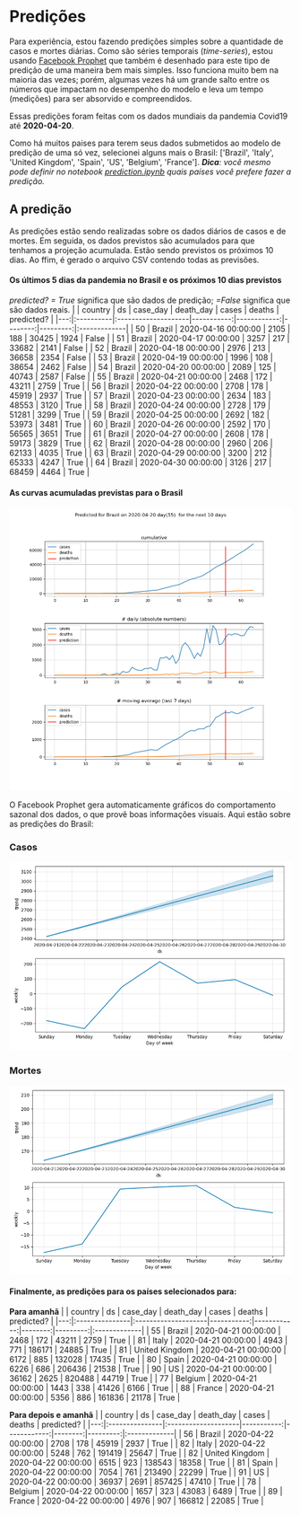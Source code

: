 # **Predições**
Para experiência, estou fazendo predições simples sobre a quantidade de casos e mortes diárias. Como são séries temporais (*time-series*), estou usando [Facebook Prophet](https://facebook.github.io/prophet/docs/quick_start.html) que também é desenhado para este tipo de predição de uma maneira bem mais simples. Isso funciona muito bem na maioria das vezes; porém, algumas vezes há um grande salto entre os números que impactam no desempenho do modelo e leva um tempo (medições) para ser absorvido e compreendidos.

Essas predições foram feitas com os dados mundiais da pandemia Covid19 até **2020-04-20**.

Como há muitos paises para terem seus dados submetidos ao modelo de predição de uma só vez, selecionei alguns mais o Brasil:
['Brazil', 'Italy', 'United Kingdom', 'Spain', 'US', 'Belgium', 'France'].
***Dica**: você mesmo pode definir no notebook *[prediction.ipynb](../prediction.ipynb)* quais países você prefere fazer a predição.*


## A predição
As predições estão sendo realizadas sobre os dados diários de casos e de mortes. Em seguida, os dados previstos são acumulados para que tenhamos a projeção acumulada. Estão sendo previstos os próximos 10 dias.
Ao ffim, é gerado o arquivo CSV contendo todas as previsões.

#### Os últimos 5 dias da pandemia no Brasil e os próximos 10 dias previstos
*predicted? = True* significa que são dados de predição; *=False* significa que são dados reais.
|    | country   | ds                  |   case_day |   death_day |   cases |   deaths | predicted?   |
|---:|:----------|:--------------------|-----------:|------------:|--------:|---------:|:-------------|
| 50 | Brazil    | 2020-04-16 00:00:00 |       2105 |         188 |   30425 |     1924 | False        |
| 51 | Brazil    | 2020-04-17 00:00:00 |       3257 |         217 |   33682 |     2141 | False        |
| 52 | Brazil    | 2020-04-18 00:00:00 |       2976 |         213 |   36658 |     2354 | False        |
| 53 | Brazil    | 2020-04-19 00:00:00 |       1996 |         108 |   38654 |     2462 | False        |
| 54 | Brazil    | 2020-04-20 00:00:00 |       2089 |         125 |   40743 |     2587 | False        |
| 55 | Brazil    | 2020-04-21 00:00:00 |       2468 |         172 |   43211 |     2759 | True         |
| 56 | Brazil    | 2020-04-22 00:00:00 |       2708 |         178 |   45919 |     2937 | True         |
| 57 | Brazil    | 2020-04-23 00:00:00 |       2634 |         183 |   48553 |     3120 | True         |
| 58 | Brazil    | 2020-04-24 00:00:00 |       2728 |         179 |   51281 |     3299 | True         |
| 59 | Brazil    | 2020-04-25 00:00:00 |       2692 |         182 |   53973 |     3481 | True         |
| 60 | Brazil    | 2020-04-26 00:00:00 |       2592 |         170 |   56565 |     3651 | True         |
| 61 | Brazil    | 2020-04-27 00:00:00 |       2608 |         178 |   59173 |     3829 | True         |
| 62 | Brazil    | 2020-04-28 00:00:00 |       2960 |         206 |   62133 |     4035 | True         |
| 63 | Brazil    | 2020-04-29 00:00:00 |       3200 |         212 |   65333 |     4247 | True         |
| 64 | Brazil    | 2020-04-30 00:00:00 |       3126 |         217 |   68459 |     4464 | True         |

 #### As curvas acumuladas previstas para o Brasil
![](brazil_predictions.png)

 O Facebook Prophet gera automaticamente gráficos do comportamento sazonal dos dados, o que provê boas informações visuais. Aqui estão sobre as predições do Brasil:
### Casos
![](brazil_prophet_cases.png)

 ### Mortes
![](brazil_prophet_deaths.png)
#### Finalmente, as predições para os países selecionados para:
**Para amanhã**
|    | country        | ds                  |   case_day |   death_day |   cases |   deaths | predicted?   |
|---:|:---------------|:--------------------|-----------:|------------:|--------:|---------:|:-------------|
| 55 | Brazil         | 2020-04-21 00:00:00 |       2468 |         172 |   43211 |     2759 | True         |
| 81 | Italy          | 2020-04-21 00:00:00 |       4943 |         771 |  186171 |    24885 | True         |
| 81 | United Kingdom | 2020-04-21 00:00:00 |       6172 |         885 |  132028 |    17435 | True         |
| 80 | Spain          | 2020-04-21 00:00:00 |       6226 |         686 |  206436 |    21538 | True         |
| 90 | US             | 2020-04-21 00:00:00 |      36162 |        2625 |  820488 |    44719 | True         |
| 77 | Belgium        | 2020-04-21 00:00:00 |       1443 |         338 |   41426 |     6166 | True         |
| 88 | France         | 2020-04-21 00:00:00 |       5356 |         886 |  161836 |    21178 | True         |

 **Para depois e amanhã** 
|    | country        | ds                  |   case_day |   death_day |   cases |   deaths | predicted?   |
|---:|:---------------|:--------------------|-----------:|------------:|--------:|---------:|:-------------|
| 56 | Brazil         | 2020-04-22 00:00:00 |       2708 |         178 |   45919 |     2937 | True         |
| 82 | Italy          | 2020-04-22 00:00:00 |       5248 |         762 |  191419 |    25647 | True         |
| 82 | United Kingdom | 2020-04-22 00:00:00 |       6515 |         923 |  138543 |    18358 | True         |
| 81 | Spain          | 2020-04-22 00:00:00 |       7054 |         761 |  213490 |    22299 | True         |
| 91 | US             | 2020-04-22 00:00:00 |      36937 |        2691 |  857425 |    47410 | True         |
| 78 | Belgium        | 2020-04-22 00:00:00 |       1657 |         323 |   43083 |     6489 | True         |
| 89 | France         | 2020-04-22 00:00:00 |       4976 |         907 |  166812 |    22085 | True         |